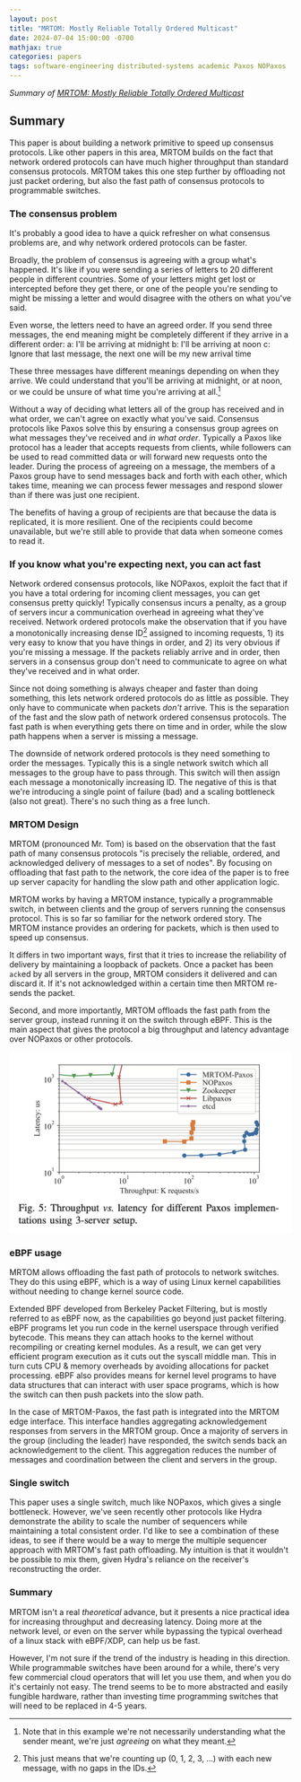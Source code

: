 ```yaml
---
layout: post
title: "MRTOM: Mostly Reliable Totally Ordered Multicast"
date: 2024-07-04 15:00:00 -0700
mathjax: true
categories: papers
tags: software-engineering distributed-systems academic Paxos NOPaxos
---
```


_Summary of [MRTOM: Mostly Reliable Totally Ordered Multicast](https://ieeexplore.ieee.org/document/10272412)_

## Summary

This paper is about building a network primitive to speed up consensus protocols. Like other papers in this area, MRTOM builds on the fact that network ordered protocols can have much higher throughput than standard consensus protocols. MRTOM takes this one step further by offloading not just packet ordering, but also the fast path of consensus protocols to programmable switches. 

### The consensus problem

It's probably a good idea to have a quick refresher on what consensus problems are, and why network ordered protocols can be faster. 

Broadly, the problem of consensus is agreeing with a group what's happened. It's like if you were sending a series of letters to 20 different people in different countries. Some of your letters might get lost or intercepted before they get there, or one of the people you're sending to might be missing a letter and would disagree with the others on what you've said. 

Even worse, the letters need to have an agreed order. If you send three messages, the end meaning might be completely different if they arrive in a different order:
a: I'll be arriving at midnight
b: I'll be arriving at noon
c: Ignore that last message, the next one will be my new arrival time

These three messages have different meanings depending on when they arrive. We could understand that you'll be arriving at midnight, or at noon, or we could be unsure of what time you're arriving at all.[^1]

[^1]: Note that in this example we're not necessarily understanding what the sender meant, we're just *agreeing* on what they meant. 

Without a way of deciding what letters all of the group has received and in what order, we can't agree on exactly what you've said. Consensus protocols like Paxos solve this by ensuring a consensus group agrees on what messages they've received and _in what order_. Typically a Paxos like protocol has a leader that accepts requests from clients, while followers can be used to read committed data or will forward new requests onto the leader. During the process of agreeing on a message, the members of a Paxos group have to send messages back and forth with each other, which takes time, meaning we can process fewer messages and respond slower than if there was just one recipient. 

The benefits of having a group of recipients are that because the data is replicated, it is more resilient. One of the recipients could become unavailable, but we're still able to provide that data when someone comes to read it. 

### If you know what you're expecting next, you can act fast

Network ordered consensus protocols, like NOPaxos, exploit the fact that if you have a total ordering for incoming client messages, you can get consensus pretty quickly! Typically consensus incurs a penalty, as a group of servers incur a communication overhead in agreeing what they've received. Network ordered protocols make the observation that if you have a monotonically increasing dense ID[^2] assigned to incoming requests, 1) its very easy to know that you have things in order, and 2) its very obvious if you're missing a message. If the packets reliably arrive and in order, then servers in a consensus group don't need to communicate to agree on what they've received and in what order.

[^2]: This just means that we're counting up (0, 1, 2, 3, ...) with each new message, with no gaps in the IDs. 

[^3]: or close enough to it that you can find it in your message buffer

Since not doing something is always cheaper and faster than doing something, this lets network ordered protocols do as little as possible. They only have to communicate when packets _don't_ arrive. This is the separation of the fast and the slow path of network ordered consensus protocols. The fast path is when everything gets there on time and in order, while the slow path happens when a server is missing a message. 

The downside of network ordered protocols is they need something to order the messages. Typically this is a single network switch which all messages to the group have to pass through. This switch will then assign each message a monotonically increasing ID. The negative of this is that we're introducing a single point of failure (bad) and a scaling bottleneck (also not great). There's no such thing as a free lunch. 

### MRTOM Design

MRTOM (pronounced Mr. Tom) is based on the observation that the fast path of many consensus protocols "is precisely the reliable, ordered, and acknowledged delivery of messages to a set of nodes". By focusing on offloading that fast path to the network, the core idea of the paper is to free up server capacity for handling the slow path and other application logic.

MRTOM works by having a MRTOM instance, typically a programmable switch, in between clients and the group of servers running the consensus protocol. This is so far so familiar for the network ordered story. The MRTOM instance provides an ordering for packets, which is then used to speed up consensus.

It differs in two important ways, first that it tries to increase the reliability of delivery by maintaining a loopback of packets. Once a packet has been `ack`ed by all servers in the group, MRTOM considers it delivered and can discard it. If it's not acknowledged within a certain time then MRTOM re-sends the packet. 

Second, and more importantly, MRTOM offloads the fast path from the server group, instead running it on the switch through eBPF. This is the main aspect that gives the protocol a big throughput and latency advantage over NOPaxos or other protocols.

![A graph showing a comparison of throughput versus latency for different Paxos implementations in a 3 node setup. MRTOM-Paxos shows lower latency and higher throughput than the other implementations, with NOPaxos being next best.](/assets/2024/07/ThroughputComp.png)

### eBPF usage

MRTOM allows offloading the fast path of protocols to network switches. They do this using eBPF, which is a way of using Linux kernel capabilities without needing to change kernel source code. 

Extended BPF developed from Berkeley Packet Filtering, but is mostly referred to as eBPF now, as the capabilities go beyond just packet filtering. eBPF programs let you run code in the kernel userspace through verified bytecode. This means they can attach hooks to the kernel without recompiling or creating kernel modules. As a result, we can get very efficient program execution as it cuts out the syscall middle man. This in turn cuts CPU & memory overheads by avoiding allocations for packet processing. eBPF also provides means for kernel level programs to have data structures that can interact with user space programs, which is how the switch can then push packets into the slow path. 

In the case of MRTOM-Paxos, the fast path is integrated into the MRTOM edge interface. This interface handles aggregating acknowledgement responses from servers in the MRTOM group. Once a majority of servers in the group (including the leader) have responded, the switch sends back an acknowledgement to the client. This aggregation reduces the number of messages and coordination between the client and servers in the group.

### Single switch

This paper uses a single switch, much like NOPaxos, which gives a single bottleneck. However, we've seen recently other protocols like Hydra demonstrate the ability to scale the number of sequencers while maintaining a total consistent order. I'd like to see a combination of these ideas, to see if there would be a way to merge the multiple sequencer approach with MRTOM's fast path offloading. My intuition is that it wouldn't be possible to mix them, given Hydra's reliance on the receiver's reconstructing the order. 

### Summary

MRTOM isn't a real _theoretical_ advance, but it presents a nice practical idea for increasing throughput and decreasing latency. Doing more at the network level, or even on the server while bypassing the typical overhead of a linux stack with eBPF/XDP, can help us be fast. 

However, I'm not sure if the trend of the industry is heading in this direction. While programmable switches have been around for a while, there's very few commercial cloud operators that will let you use them, and when you do it's certainly not easy. The trend seems to be to more abstracted and easily fungible hardware, rather than investing time programming switches that will need to be replaced in 4-5 years. 